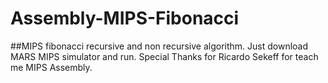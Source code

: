 # Assembly-MIPS-Fibonacci
##MIPS fibonacci recursive and non recursive algorithm.
Just download MARS MIPS simulator and run. 
Special Thanks for Ricardo Sekeff for teach me MIPS Assembly.
